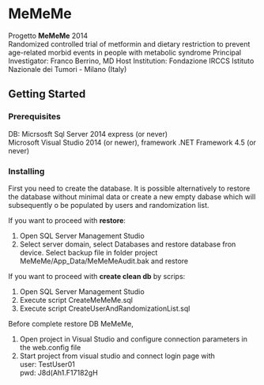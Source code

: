 # MeMeMe
Progetto <b>MeMeMe</b> 2014 <br/>
Randomized controlled trial of metformin and dietary restriction to prevent age-related morbid events in people with metabolic syndrome
Principal Investigator: Franco Berrino, MD 
Host Institution: Fondazione IRCCS Istituto Nazionale dei Tumori - Milano (Italy)

## Getting Started

### Prerequisites
DB: Micrsosft Sql Server 2014 express (or never)<br/>
Microsoft Visual Studio 2014 (or newer), framework .NET Framework 4.5 (or never)

### Installing
First you need to create the database. It is possible alternatively to restore the database without minimal data or create a new empty dabase which will subsequently o be populated by users and randomization list.<br/>

If you want to proceed with <b>restore</b>:
<ol>
  <li>Open SQL Server Management Studio  </li> 
  <li>Select server domain, select Databases and restore database fron device. Select backup file in folder project MeMeMe/App_Data/MeMeMeAudit.bak and restore</li>
</ol>

If you want to proceed with <b>create clean db</b> by scrips:
<ol>
  <li>Open SQL Server Management Studio</li>
  <li>Execute script CreateMeMeMe.sql</li> 
  <li>Execute script CreateUserAndRandomizationList.sql</li> 
</ol>

Before complete restore DB MeMeMe, 
<ol>
  <li>Open project in Visual Studio and configure connection parameters in the web.config file</li>
  <li>Start project from visual studio and connect login page with</br> 
    user: TestUser01</br> 
    pwd: J8d(Ah1.F17182gH</li>
</ol>
